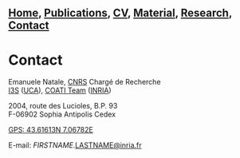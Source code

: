 ## [Home](/ema-webpage/), [Publications](/ema-webpage/content/publications), [CV](/ema-webpage/content/cv), [Material](/ema-webpage/content/material), [Research](/ema-webpage/content/research), [Contact](/ema-webpage/content/contact)

# Contact

Emanuele Natale, [CNRS](https://www.cnrs.fr/) Chargé de Recherche  
[I3S](http://www.i3s.unice.fr/) ([UCA](http://univ-cotedazur.fr/)), [COATI Team](https://team.inria.fr/coati/team-members/) ([INRIA](https://www.inria.fr))  

2004, route des Lucioles, B.P. 93  
F-06902 Sophia Antipolis Cedex  

[GPS: 43.61613N 7.06782E](https://www.qwant.com/maps/place/latlon:43.61613:7.06782@4361613_706782/#map=16/43.6161300/7.0678200)

E-mail: $FIRSTNAME.$LASTNAME@inria.fr

